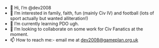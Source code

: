 - 👋 Hi, I’m @dev2008
- 👀 I’m interested in family, faith, fun (mainly Civ IV) and football (lots of sport actually but wanted alliteration!)
- 🌱 I’m currently learning PDO ugh.
- 💞️ I’m looking to collaborate on some work for Civ Fanatics at the moment.
- 📫 How to reach me:- email me at dev2008@gameplan.org.uk

<!---
dev2008/dev2008 is a ✨ special ✨ repository because its `README.md` (this file) appears on your GitHub profile.
You can click the Preview link to take a look at your changes.
--->
